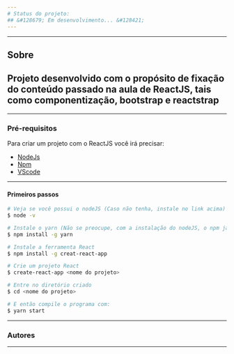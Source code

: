 ```yaml
---
# Status do projeto: 
## &#128679; Em desenvolvimento... &#128421;
---
```


---
## Sobre

Projeto desenvolvido com o propósito de fixação do conteúdo passado na aula de ReactJS, tais como componentização, bootstrap e reactstrap
---

---
### Pré-requisitos

Para criar um projeto com o ReactJS você irá precisar:
<nav>
  <ul>
    <li><a href="https://nodejs.org/en/">NodeJs </a></li>
    <li><a href="https://pt-br.reactjs.org/docs/create-a-new-react-app.html">Npm</a></li>
    <li><a href="https://code.visualstudio.com/Download">VScode</a></li>
  </ul>
</nav>

---

#### Primeiros passos
```bash
# Veja se você possui o nodeJS (Caso não tenha, instale no link acima)
$ node -v

# Instale o yarn (Não se preocupe, com a instalação do nodeJS, o npm já vem instalado)
$ npm install -g yarn

# Instale a ferramenta React
$ npm install -g creat-react-app

# Crie um projeto React
$ create-react-app <nome do projeto>

# Entre no diretório criado
$ cd <nome do projeto>

# E então compile o programa com:
$ yarn start
```

---
### Autores

---
